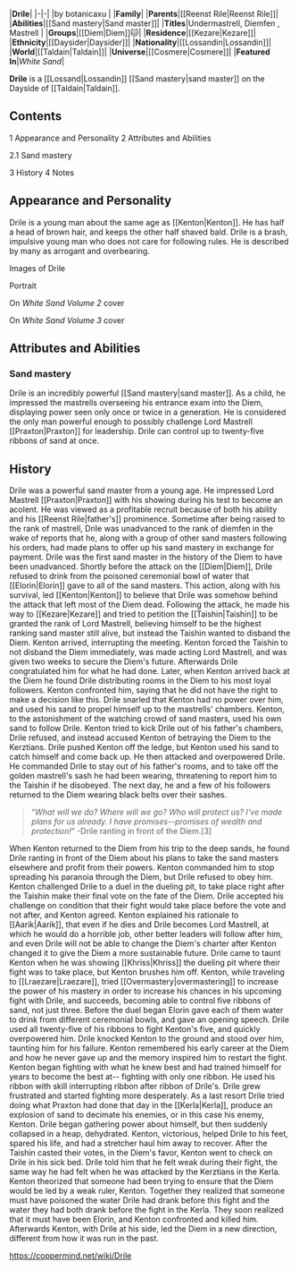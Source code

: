 |**Drile**|
|-|-|
|by  botanicaxu |
|**Family**|
|**Parents**|[[Reenst Rile\|Reenst Rile]]|
|**Abilities**|[[Sand mastery\|Sand master]]|
|**Titles**|Undermastrell, Diemfen , Mastrell |
|**Groups**|[[Diem\|Diem]]🐱︎|
|**Residence**|[[Kezare\|Kezare]]|
|**Ethnicity**|[[Daysider\|Daysider]]|
|**Nationality**|[[Lossandin\|Lossandin]]|
|**World**|[[Taldain\|Taldain]]|
|**Universe**|[[Cosmere\|Cosmere]]|
|**Featured In**|*White Sand*|

**Drile** is a [[Lossand\|Lossandin]] [[Sand mastery\|sand master]] on the Dayside of [[Taldain\|Taldain]].

## Contents

1 Appearance and Personality
2 Attributes and Abilities

2.1 Sand mastery


3 History
4 Notes


## Appearance and Personality
Drile is a young man about the same age as [[Kenton\|Kenton]]. He has half a head of brown hair, and keeps the other half shaved bald.
Drile is a brash, impulsive young man who does not care for following rules. He is described by many as arrogant and overbearing.


Images of Drile



 Portrait





 On *White Sand Volume 2* cover





 On *White Sand Volume 3* cover



## Attributes and Abilities
### Sand mastery
Drile is an incredibly powerful [[Sand mastery\|sand master]]. As a child, he impressed the mastrells overseeing his entrance exam into the Diem, displaying power seen only once or twice in a generation. He is considered the only man powerful enough to possibly challenge Lord Mastrell [[Praxton\|Praxton]] for leadership. Drile can control up to twenty-five ribbons of sand at once.

## History
Drile was a powerful sand master from a young age. He impressed Lord Mastrell [[Praxton\|Praxton]] with his showing during his test to become an acolent. He was viewed as a profitable recruit because of both his ability and his [[Reenst Rile\|father's]] prominence.
Sometime after being raised to the rank of mastrell, Drile was unadvanced to the rank of diemfen in the wake of reports that he, along with a group of other sand masters following his orders, had made plans to offer up his sand mastery in exchange for payment. Drile was the first sand master in the history of the Diem to have been unadvanced.
Shortly before the attack on the [[Diem\|Diem]], Drile refused to drink from the poisoned ceremonial bowl of water that [[Elorin\|Elorin]] gave to all of the sand masters. This action, along with his survival, led [[Kenton\|Kenton]] to believe that Drile was somehow behind the attack that left most of the Diem dead.
Following the attack, he made his way to [[Kezare\|Kezare]] and tried to petition the [[Taishin\|Taishin]] to be granted the rank of Lord Mastrell, believing himself to be the highest ranking sand master still alive, but instead the Taishin wanted to disband the Diem. Kenton arrived, interrupting the meeting. Kenton forced the Taishin to not disband the Diem immediately, was made acting Lord Mastrell, and was given two weeks to secure the Diem's future. Afterwards Drile congratulated him for what he had done.
Later, when Kenton arrived back at the Diem he found Drile distributing rooms in the Diem to his most loyal followers. Kenton confronted him, saying that he did not have the right to make a decision like this. Drile snarled that Kenton had no power over him, and used his sand to propel himself up to the mastrells' chambers. Kenton, to the astonishment of the watching crowd of sand masters, used his own sand to follow Drile. Kenton tried to kick Drile out of his father's chambers, Drile refused, and instead accused Kenton of betraying the Diem to the Kerztians. Drile pushed Kenton off the ledge, but Kenton used his sand to catch himself and come back up. He then attacked and overpowered Drile. He commanded Drile to stay out of his father's rooms, and to take off the golden mastrell's sash he had been wearing, threatening to report him to the Taishin if he disobeyed. The next day, he and a few of his followers returned to the Diem wearing black belts over their sashes.

>“*What will we do? Where will we go? Who will protect us? I've made plans for us already. I have promises--promises of wealth and protection!*”
\-Drile ranting in front of the Diem.[3]

When Kenton returned to the Diem from his trip to the deep sands, he found Drile ranting in front of the Diem about his plans to take the sand masters elsewhere and profit from their powers. Kenton commanded him to stop spreading his paranoia through the Diem, but Drile refused to obey him. Kenton challenged Drile to a duel in the dueling pit, to take place right after the Taishin make their final vote on the fate of the Diem. Drile accepted his challenge on condition that their fight would take place before the vote and not after, and Kenton agreed. Kenton explained his rationale to [[Aarik\|Aarik]], that even if he dies and Drile becomes Lord Mastrell, at which he would do a horrible job, other better leaders will follow after him, and even Drile will not be able to change the Diem's charter after Kenton changed it to give the Diem a more sustainable future.
Drile came to taunt Kenton when he was showing [[Khriss\|Khriss]] the dueling pit where their fight was to take place, but Kenton brushes him off. Kenton, while traveling to [[Lraezare\|Lraezare]], tried [[Overmastery\|overmastering]] to increase the power of his mastery in order to increase his chances in his upcoming fight with Drile, and succeeds, becoming able to control five ribbons of sand, not just three.
Before the duel began Elorin gave each of them water to drink from different ceremonial bowls, and gave an opening speech. Drile used all twenty-five of his ribbons to fight Kenton's five, and quickly overpowered him. Drile knocked Kenton to the ground and stood over him, taunting him for his failure.
Kenton remembered his early career at the Diem and how he never gave up and the memory inspired him to restart the fight. Kenton began fighting with what he knew best and had trained himself for years to become the best at-- fighting with only one ribbon. He used his ribbon with skill interrupting ribbon after ribbon of Drile's. Drile grew frustrated and started fighting more desperately. As a last resort Drile tried doing what Praxton had done that day in the [[Kerla\|Kerla]], produce an explosion of sand to decimate his enemies, or in this case his enemy, Kenton. Drile began gathering power about himself, but then suddenly collapsed in a heap, dehydrated. Kenton, victorious, helped Drile to his feet, spared his life, and had a stretcher haul him away to recover. After the Taishin casted their votes, in the Diem's favor, Kenton went to check on Drile in his sick bed. Drile told him that he felt weak during their fight, the same way he had felt when he was attacked by the Kerztians in the Kerla. Kenton theorized that someone had been trying to ensure that the Diem would be led by a weak ruler, Kenton. Together they realized that someone must have poisoned the water Drile had drank before this fight and the water they had both drank before the fight in the Kerla. They soon realized that it must have been Elorin, and Kenton confronted and killed him.
Afterwards Kenton, with Drile at his side, led the Diem in a new direction, different from how it was run in the past.



https://coppermind.net/wiki/Drile
